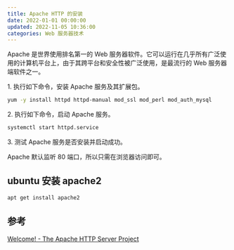 ```yaml
---
title: Apache HTTP 的安装
date: 2022-01-01 00:00:00
updated: 2022-11-05 10:36:00
categories: Web 服务器技术
---
```


Apache 是世界使用排名第一的 Web 服务器软件。它可以运行在几乎所有广泛使用的计算机平台上，由于其跨平台和安全性被广泛使用，是最流行的 Web 服务器端软件之一。

1\. 执行如下命令，安装 Apache 服务及其扩展包。

```sh
yum -y install httpd httpd-manual mod_ssl mod_perl mod_auth_mysql
```

2\. 执行如下命令，启动 Apache 服务。

```sh
systemctl start httpd.service
```

3\. 测试 Apache 服务是否安装并启动成功。

Apache 默认监听 80 端口，所以只需在浏览器访问即可。
<!-- more -->

## ubuntu 安装 apache2

```sh
apt get install apache2
```

## 参考

[Welcome! - The Apache HTTP Server Project](https://httpd.apache.org/)
